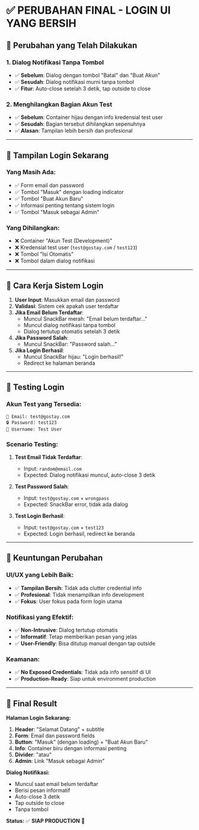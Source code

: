 # ✅ PERUBAHAN FINAL - LOGIN UI YANG BERSIH

## 🎯 Perubahan yang Telah Dilakukan

### **1. Dialog Notifikasi Tanpa Tombol**

- ✅ **Sebelum**: Dialog dengan tombol "Batal" dan "Buat Akun"
- ✅ **Sesudah**: Dialog notifikasi murni tanpa tombol
- ✅ **Fitur**: Auto-close setelah 3 detik, tap outside to close

### **2. Menghilangkan Bagian Akun Test**

- ✅ **Sebelum**: Container hijau dengan info kredensial test user
- ✅ **Sesudah**: Bagian tersebut dihilangkan sepenuhnya
- ✅ **Alasan**: Tampilan lebih bersih dan profesional

---

## 🎨 Tampilan Login Sekarang

### **Yang Masih Ada:**

- ✅ Form email dan password
- ✅ Tombol "Masuk" dengan loading indicator
- ✅ Tombol "Buat Akun Baru"
- ✅ Informasi penting tentang sistem login
- ✅ Tombol "Masuk sebagai Admin"

### **Yang Dihilangkan:**

- ❌ Container "Akun Test (Development)"
- ❌ Kredensial test user (`test@gostay.com` / `test123`)
- ❌ Tombol "Isi Otomatis"
- ❌ Tombol dalam dialog notifikasi

---

## 🔄 Cara Kerja Sistem Login

1. **User Input**: Masukkan email dan password
2. **Validasi**: Sistem cek apakah user terdaftar
3. **Jika Email Belum Terdaftar**:
   - Muncul SnackBar merah: "Email belum terdaftar..."
   - Muncul dialog notifikasi tanpa tombol
   - Dialog tertutup otomatis setelah 3 detik
4. **Jika Password Salah**:
   - Muncul SnackBar: "Password salah..."
5. **Jika Login Berhasil**:
   - Muncul SnackBar hijau: "Login berhasil!"
   - Redirect ke halaman beranda

---

## 🧪 Testing Login

### **Akun Test yang Tersedia:**

```
📧 Email: test@gostay.com
🔒 Password: test123
👤 Username: Test User
```

### **Scenario Testing:**

1. **Test Email Tidak Terdaftar**:

   - Input: `random@email.com`
   - Expected: Dialog notifikasi muncul, auto-close 3 detik

2. **Test Password Salah**:

   - Input: `test@gostay.com` + `wrongpass`
   - Expected: SnackBar error, tidak ada dialog

3. **Test Login Berhasil**:
   - Input: `test@gostay.com` + `test123`
   - Expected: Login berhasil, redirect ke beranda

---

## 🎉 Keuntungan Perubahan

### **UI/UX yang Lebih Baik:**

- ✅ **Tampilan Bersih**: Tidak ada clutter credential info
- ✅ **Profesional**: Tidak menampilkan info development
- ✅ **Fokus**: User fokus pada form login utama

### **Notifikasi yang Efektif:**

- ✅ **Non-Intrusive**: Dialog tertutup otomatis
- ✅ **Informatif**: Tetap memberikan pesan yang jelas
- ✅ **User-Friendly**: Bisa ditutup manual dengan tap outside

### **Keamanan:**

- ✅ **No Exposed Credentials**: Tidak ada info sensitif di UI
- ✅ **Production-Ready**: Siap untuk environment production

---

## 📱 Final Result

**Halaman Login Sekarang:**

1. **Header**: "Selamat Datang" + subtitle
2. **Form**: Email dan password fields
3. **Button**: "Masuk" (dengan loading) + "Buat Akun Baru"
4. **Info**: Container biru dengan informasi penting
5. **Divider**: "atau"
6. **Admin**: Link "Masuk sebagai Admin"

**Dialog Notifikasi:**

- Muncul saat email belum terdaftar
- Berisi pesan informatif
- Auto-close 3 detik
- Tap outside to close
- Tanpa tombol

**Status:** ✅ **SIAP PRODUCTION** 🚀
